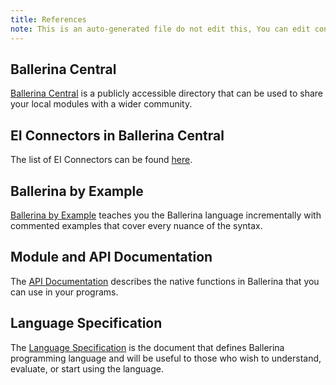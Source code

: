 ```yaml
---
title: References
note: This is an auto-generated file do not edit this, You can edit content in "ballerina-integrator" repo
---
```


## Ballerina Central
[Ballerina Central](https://central.ballerina.io/) is a publicly accessible directory that can be used to share your local modules with a wider community.

## EI Connectors in Ballerina Central
The list of EI Connectors can be found [here](ei-connectors.md).

## Ballerina by Example
[Ballerina by Example](https://ballerina.io/learn/by-example/) teaches you the Ballerina language incrementally with commented examples that cover every nuance of the syntax.

## Module and API Documentation
The [API Documentation](https://v1-0.ballerina.io/learn/api-docs/ballerina/index.html) describes the native functions in Ballerina that you can use in your programs.

## Language Specification
The [Language Specification](https://v1-0.ballerina.io/spec/) is the document that defines Ballerina programming language and will be useful to those who wish to understand, evaluate, or start using the language.
